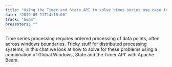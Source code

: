 ```yaml
---
title: "Using the Timer and State API to solve times series use case in Apache Beam"
date: "2019-09-11T14:15:00"
track: "beam"
presenters: ""
---
```


Time series processing requires ordered processing of data points, often across windows boundaries. Tricky stuff for distributed processing systems, in this chat we look at how to solve for these problems using a combination of Global Windows, State and the Timer API' with Apache Beam.